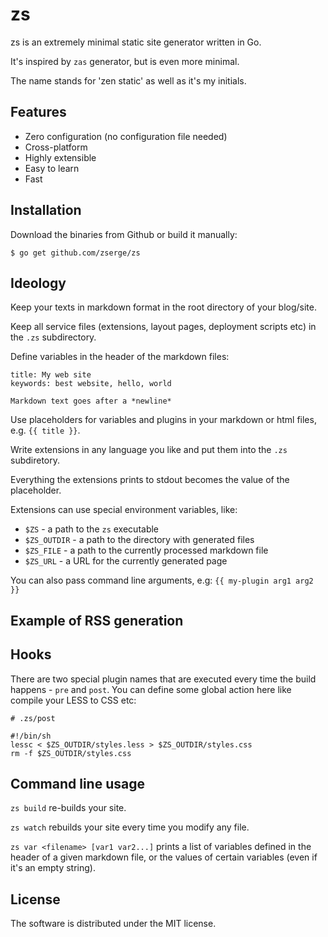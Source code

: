 zs
==

zs is an extremely minimal static site generator written in Go.

It's inspired by `zas` generator, but is even more minimal.

The name stands for 'zen static' as well as it's my initials.

## Features

* Zero configuration (no configuration file needed)
* Cross-platform
* Highly extensible
* Easy to learn
* Fast

## Installation

Download the binaries from Github or build it manually:

	$ go get github.com/zserge/zs

## Ideology

Keep your texts in markdown format in the root directory of your blog/site.

Keep all service files (extensions, layout pages, deployment scripts etc)
in the `.zs` subdirectory.

Define variables in the header of the markdown files:

	title: My web site
	keywords: best website, hello, world

	Markdown text goes after a *newline*

Use placeholders for variables and plugins in your markdown or html
files, e.g. `{{ title }}`.

Write extensions in any language you like and put them into the `.zs`
subdiretory.

Everything the extensions prints to stdout becomes the value of the
placeholder.

Extensions can use special environment variables, like:

* `$ZS` - a path to the `zs` executable
* `$ZS_OUTDIR` - a path to the directory with generated files
* `$ZS_FILE` - a path to the currently processed markdown file
* `$ZS_URL` - a URL for the currently generated page

You can also pass command line arguments, e.g: `{{ my-plugin arg1 arg2 }}`

## Example of RSS generation

## Hooks

There are two special plugin names that are executed every time the build
happens - `pre` and `post`. You can define some global action here like compile
your LESS to CSS etc:

	# .zs/post

	#!/bin/sh
	lessc < $ZS_OUTDIR/styles.less > $ZS_OUTDIR/styles.css
	rm -f $ZS_OUTDIR/styles.css

## Command line usage

`zs build` re-builds your site.

`zs watch` rebuilds your site every time you modify any file.

`zs var <filename> [var1 var2...]` prints a list of variables defined in the
header of a given markdown file, or the values of certain variables (even if
it's an empty string).

## License

The software is distributed under the MIT license.
